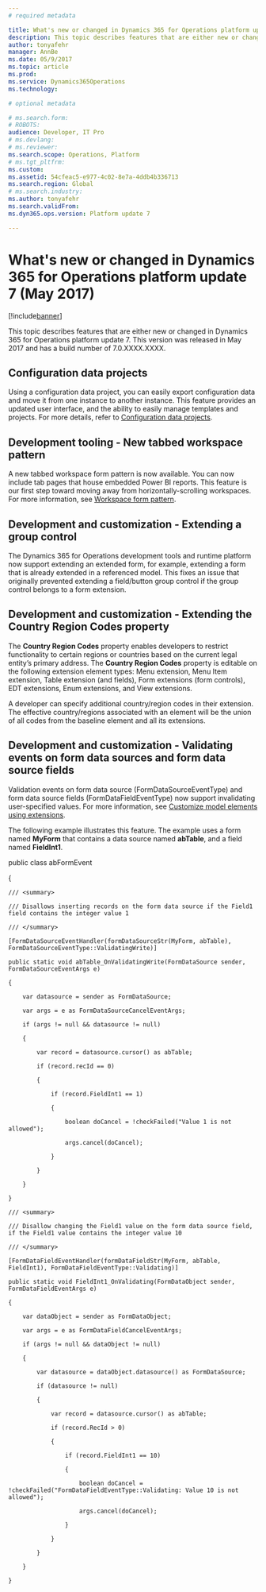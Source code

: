 ```yaml
---
# required metadata

title: What's new or changed in Dynamics 365 for Operations platform update 7 (May 2017)
description: This topic describes features that are either new or changed in Dynamics 365 for Operations platform update 7. This version was released in May 2017 and has a build number of 7.0.XXXX.XXXX.
author: tonyafehr
manager: AnnBe
ms.date: 05/9/2017
ms.topic: article
ms.prod: 
ms.service: Dynamics365Operations
ms.technology: 

# optional metadata

# ms.search.form: 
# ROBOTS: 
audience: Developer, IT Pro
# ms.devlang: 
# ms.reviewer: 
ms.search.scope: Operations, Platform
# ms.tgt_pltfrm: 
ms.custom: 
ms.assetid: 54cfeac5-e977-4c02-8e7a-4ddb4b336713
ms.search.region: Global
# ms.search.industry: 
ms.author: tonyafehr
ms.search.validFrom: 
ms.dyn365.ops.version: Platform update 7

---
```


# What's new or changed in Dynamics 365 for Operations platform update 7 (May 2017)


[!include[banner](../includes/banner.md)]

This topic describes features that are either new or changed in Dynamics 365 for Operations platform update 7. This version was released in May 2017 and has a build number of 7.0.XXXX.XXXX.

## Configuration data projects ##
Using a configuration data project, you can easily export configuration data and move it from one instance to another instance. This feature provides an updated user interface, and the ability to easily manage templates and projects. For more details, refer to [Configuration data projects](https://github.com/MicrosoftDocs/Dynamics-365-Operations/blob/mfalkner-configurations/dev-itpro/data-entities/configuration-data-projects.md).

## Development tooling - New tabbed workspace pattern ##
A new tabbed workspace form pattern is now available. You can now include tab pages that house embedded Power BI reports. This feature is our first step toward moving away from horizontally-scrolling workspaces. For more information, see [Workspace form pattern](https://docs.microsoft.com/en-us/dynamics365/operations/dev-itpro/user-interface/workspace-form-pattern).

 ## Development and customization - Extending a group control ##
 The Dynamics 365 for Operations development tools and runtime platform now support extending an extended form, for example, extending a form that is already extended in a referenced model. This fixes an issue that originally prevented extending a field/button group control if the group control belongs to a form extension.
 
 ## Development and customization - Extending the Country Region Codes property ##
 The **Country Region Codes** property enables developers to restrict functionality to certain regions or countries based on the current legal entity’s primary address. The **Country Region Codes** property is editable on the following extension element types: Menu extension, Menu Item extension, Table extension (and fields), Form extensions (form controls), EDT extensions, Enum extensions, and View extensions.

A developer can specify additional country/region codes in their extension. The effective country/regions associated with an element will be the union of all codes from the baseline element and all its extensions. 

 
## Development and customization - Validating events on form data sources and form data source fields ##
Validation events on form data source (FormDataSourceEventType) and form data source fields (FormDataFieldEventType) now support invalidating user-specified values. For more information, see [Customize model elements using extensions](https://docs.microsoft.com/en-us/dynamics365/operations/dev-itpro/extensibility/customize-model-elements-extensions).

The following example illustrates this feature. The example uses a form named **MyForm** that contains a data source named **abTable**, and a field named **FieldInt1**. 


public class abFormEvent

{

    /// <summary>

    /// Disallows inserting records on the form data source if the Field1 field contains the integer value 1

    /// </summary>

    [FormDataSourceEventHandler(formDataSourceStr(MyForm, abTable), FormDataSourceEventType::ValidatingWrite)]

    public static void abTable_OnValidatingWrite(FormDataSource sender, FormDataSourceEventArgs e)

    {

        var datasource = sender as FormDataSource;

        var args = e as FormDataSourceCancelEventArgs;

        if (args != null && datasource != null)

        {

            var record = datasource.cursor() as abTable;

            if (record.recId == 0)

            {

                if (record.FieldInt1 == 1)

                {

                    boolean doCancel = !checkFailed("Value 1 is not allowed");

                    args.cancel(doCancel);

                }

            }

        }

    }

    /// <summary>

    /// Disallow changing the Field1 value on the form data source field, if the Field1 value contains the integer value 10

    /// </summary>

    [FormDataFieldEventHandler(formDataFieldStr(MyForm, abTable, FieldInt1), FormDataFieldEventType::Validating)]

    public static void FieldInt1_OnValidating(FormDataObject sender, FormDataFieldEventArgs e)

    {

        var dataObject = sender as FormDataObject;

        var args = e as FormDataFieldCancelEventArgs;

        if (args != null && dataObject != null)

        {

            var datasource = dataObject.datasource() as FormDataSource;

            if (datasource != null)

            {

                var record = datasource.cursor() as abTable;

                if (record.RecId > 0)

                {

                    if (record.FieldInt1 == 10)

                    {

                        boolean doCancel = !checkFailed("FormDataFieldEventType::Validating: Value 10 is not allowed");

                        args.cancel(doCancel);

                    }

                }

            }

        }

    }
